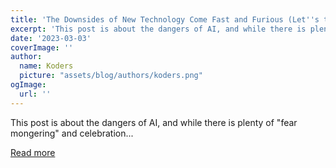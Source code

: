 ```yaml
---
title: 'The Downsides of New Technology Come Fast and Furious (Let''s talk about AI)'
excerpt: 'This post is about the dangers of AI, and while there is plenty of "fear mongering" and celebration...'
date: '2023-03-03'
coverImage: ''
author:
  name: Koders
  picture: "assets/blog/authors/koders.png"
ogImage:
  url: ''
---
```


This post is about the dangers of AI, and while there is plenty of "fear mongering" and celebration...

[Read more](https://dev.to/ben/the-downsides-of-new-technology-come-fast-and-furious-lets-talk-about-ai-6bp)
